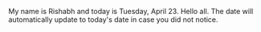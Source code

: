 My name is Rishabh and today is Tuesday, April 23. Hello all. The date will automatically update to today's date in case you did not notice.

